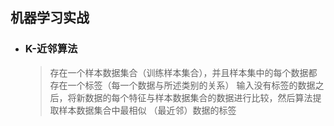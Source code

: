 ## 机器学习实战
- ###  K-近邻算法
    > 存在一个样本数据集合（训练样本集合），并且样本集中的每个数据都存在一个标签（每一个数据与所述类别的关系）
    输入没有标签的数据之后，将新数据的每个特征与样本数据集合的数据进行比较，然后算法提取样本数据集合中最相似
    （最近邻）数据的标签
